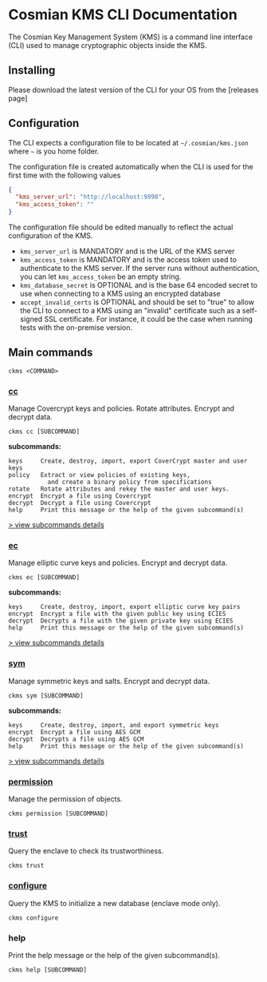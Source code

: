 # Cosmian KMS CLI Documentation

The Cosmian Key Management System (KMS) is a command line interface (CLI) used to manage cryptographic objects inside the KMS.

## Installing

Please download the latest version of the CLI for your OS from the [releases page]

## Configuration

The CLI expects a configuration file to be located at `~/.cosmian/kms.json` where `~` is you home folder.

The configuration file is created automatically when the CLI is used for the first time with the following values 
```json
{
  "kms_server_url": "http://localhost:9998",
  "kms_access_token": ""
}
```
The configuration file should be edited manually to reflect the actual configuration of the KMS.

 - `kms_server_url` is MANDATORY and is the URL of the KMS server
 - `kms_access_token` is MANDATORY and is the access token used to authenticate to the KMS server. If the server runs without authentication, you can let `kms_access_token` be an empty string.
 - `kms_database_secret` is OPTIONAL and is the base 64 encoded secret to use when connecting to a KMS using an encrypted database
 - `accept_invalid_certs` is OPTIONAL and should be set to "true" to allow the CLI to connect to a KMS using an "invalid" certificate such as a self-signed SSL certificate. For instance, it could be the case when running tests with the on-premise version.


## Main commands

```
ckms <COMMAND>
```


### [cc](covercrypt/covercrypt.md)

Manage Covercrypt keys and policies. Rotate attributes. Encrypt and decrypt data.

```
ckms cc [SUBCOMMAND]
```

**subcommands:**
```
keys     Create, destroy, import, export CoverCrypt master and user keys
policy   Extract or view policies of existing keys, 
           and create a binary policy from specifications
rotate   Rotate attributes and rekey the master and user keys.
encrypt  Encrypt a file using Covercrypt
decrypt  Decrypt a file using Covercrypt
help     Print this message or the help of the given subcommand(s)
```

[> view subcommands details](covercrypt/covercrypt.md)

### [ec](ec/ec.md)

Manage elliptic curve keys and policies. Encrypt and decrypt data.

```
ckms ec [SUBCOMMAND]
```

**subcommands:**
```
keys     Create, destroy, import, export elliptic curve key pairs
encrypt  Encrypt a file with the given public key using ECIES
decrypt  Decrypts a file with the given private key using ECIES
help     Print this message or the help of the given subcommand(s)
```

[> view subcommands details](ec/ec.md)

### [sym](sym/sym.md)

Manage symmetric keys and salts. Encrypt and decrypt data.

```
ckms sym [SUBCOMMAND]
```

**subcommands:**
```
keys     Create, destroy, import, and export symmetric keys
encrypt  Encrypt a file using AES GCM
decrypt  Decrypts a file using AES GCM
help     Print this message or the help of the given subcommand(s)
```

[> view subcommands details](sym/sym.md)

### [permission](./permissions.md)

Manage the permission of objects.

```
ckms permission [SUBCOMMAND]
```

### [trust](./enclaves.md)

Query the enclave to check its trustworthiness.

```
ckms trust
```

### [configure](./enclaves.md)

Query the KMS to initialize a new database (enclave mode only).

```
ckms configure
```

### help

Print the help message or the help of the given subcommand(s).

```
ckms help [SUBCOMMAND]
```

